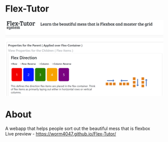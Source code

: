 # Flex-Tutor
![Flex](flex.PNG)
<br>
# About
A webapp that helps people sort out the beautiful mess that is flexbox
<br>
Live preview - https://worm4047.github.io/Flex-Tutor/

